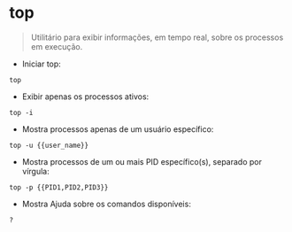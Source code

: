 # top

> Utilitário para exibir informações, em tempo real, sobre os processos em execução.

- Iniciar top:

`top`

- Exibir apenas os processos ativos:

`top -i`

- Mostra processos apenas de um usuário específico:

`top -u {{user_name}}`

- Mostra processos de um ou mais PID específico(s), separado por vírgula:

`top -p {{PID1,PID2,PID3}}`

- Mostra Ajuda sobre os comandos disponíveis:

`?`
